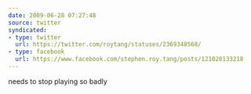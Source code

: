 ```yaml
---
date: 2009-06-28 07:27:48
source: twitter
syndicated:
- type: twitter
  url: https://twitter.com/roytang/statuses/2369348568/
- type: facebook
  url: https://www.facebook.com/stephen.roy.tang/posts/121020133218
---
```


needs to stop playing so badly